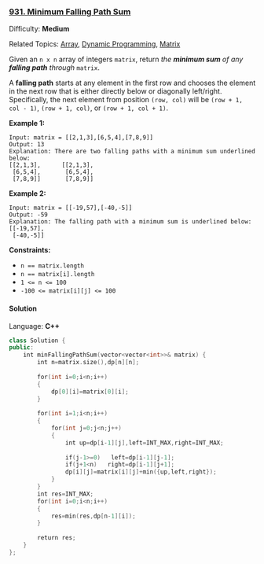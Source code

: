 ### [931\. Minimum Falling Path Sum](https://leetcode.com/problems/minimum-falling-path-sum/)

Difficulty: **Medium**  

Related Topics: [Array](https://leetcode.com/tag/array/), [Dynamic Programming](https://leetcode.com/tag/dynamic-programming/), [Matrix](https://leetcode.com/tag/matrix/)


Given an `n x n` array of integers `matrix`, return _the **minimum sum** of any **falling path** through_ `matrix`.

A **falling path** starts at any element in the first row and chooses the element in the next row that is either directly below or diagonally left/right. Specifically, the next element from position `(row, col)` will be `(row + 1, col - 1)`, `(row + 1, col)`, or `(row + 1, col + 1)`.

**Example 1:**

```
Input: matrix = [[2,1,3],[6,5,4],[7,8,9]]
Output: 13
Explanation: There are two falling paths with a minimum sum underlined below:
[[2,1,3],      [[2,1,3],
 [6,5,4],       [6,5,4],
 [7,8,9]]       [7,8,9]]
```

**Example 2:**

```
Input: matrix = [[-19,57],[-40,-5]]
Output: -59
Explanation: The falling path with a minimum sum is underlined below:
[[-19,57],
 [-40,-5]]
```

**Constraints:**

*   `n == matrix.length`
*   `n == matrix[i].length`
*   `1 <= n <= 100`
*   `-100 <= matrix[i][j] <= 100`


#### Solution

Language: **C++**

```c++
class Solution {
public:
    int minFallingPathSum(vector<vector<int>>& matrix) {
        int n=matrix.size(),dp[n][n];
        
        for(int i=0;i<n;i++)
        {
            dp[0][i]=matrix[0][i];
        }
        
        for(int i=1;i<n;i++)
        {
            for(int j=0;j<n;j++)
            {
                int up=dp[i-1][j],left=INT_MAX,right=INT_MAX;
        
                if(j-1>=0)   left=dp[i-1][j-1];
                if(j+1<n)   right=dp[i-1][j+1];
                dp[i][j]=matrix[i][j]+min({up,left,right});
            }
        }
        int res=INT_MAX;
        for(int i=0;i<n;i++)
        {
            res=min(res,dp[n-1][i]);
        }
        
        return res;
    }
};
```
